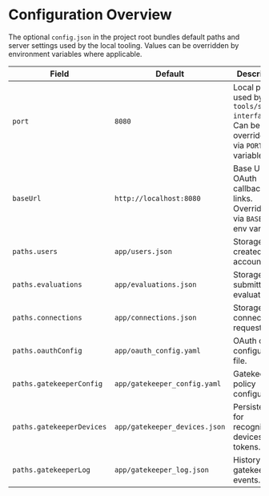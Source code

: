 # Configuration Overview

The optional `config.json` in the project root bundles default paths and
server settings used by the local tooling.  Values can be overridden by
environment variables where applicable.

| Field | Default | Description |
|------|---------|-------------|
| `port` | `8080` | Local port used by `tools/serve-interface.js`. Can be overridden via `PORT` env variable. |
| `baseUrl` | `http://localhost:8080` | Base URL for OAuth callbacks and links. Overridden via `BASE_URL` env variable. |
| `paths.users` | `app/users.json` | Storage for created user accounts. |
| `paths.evaluations` | `app/evaluations.json` | Storage for submitted evaluations. |
| `paths.connections` | `app/connections.json` | Storage for connection requests. |
| `paths.oauthConfig` | `app/oauth_config.yaml` | OAuth client configuration file. |
| `paths.gatekeeperConfig` | `app/gatekeeper_config.yaml` | Gatekeeper policy configuration. |
| `paths.gatekeeperDevices` | `app/gatekeeper_devices.json` | Persistence for recognized devices and tokens. |
| `paths.gatekeeperLog` | `app/gatekeeper_log.json` | History of gatekeeper events. |
